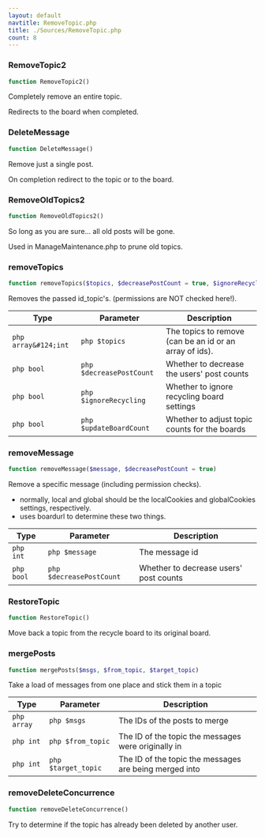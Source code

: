 ```yaml
---
layout: default
navtitle: RemoveTopic.php
title: ./Sources/RemoveTopic.php
count: 8
---
```


### RemoveTopic2

```php
function RemoveTopic2()
```
Completely remove an entire topic.

Redirects to the board when completed.

### DeleteMessage

```php
function DeleteMessage()
```
Remove just a single post.

On completion redirect to the topic or to the board.

### RemoveOldTopics2

```php
function RemoveOldTopics2()
```
So long as you are sure... all old posts will be gone.

Used in ManageMaintenance.php to prune old topics.

### removeTopics

```php
function removeTopics($topics, $decreasePostCount = true, $ignoreRecycling = false, $updateBoardCount = true)
```
Removes the passed id_topic's. (permissions are NOT checked here!).



Type|Parameter|Description
---|---|---
`php array&#124;int`|`php $topics`|The topics to remove (can be an id or an array of ids).
`php bool`|`php $decreasePostCount`|Whether to decrease the users' post counts
`php bool`|`php $ignoreRecycling`|Whether to ignore recycling board settings
`php bool`|`php $updateBoardCount`|Whether to adjust topic counts for the boards

### removeMessage

```php
function removeMessage($message, $decreasePostCount = true)
```
Remove a specific message (including permission checks).

- normally, local and global should be the localCookies and globalCookies settings, respectively.
- uses boardurl to determine these two things.

Type|Parameter|Description
---|---|---
`php int`|`php $message`|The message id
`php bool`|`php $decreasePostCount`|Whether to decrease users' post counts

### RestoreTopic

```php
function RestoreTopic()
```
Move back a topic from the recycle board to its original board.



### mergePosts

```php
function mergePosts($msgs, $from_topic, $target_topic)
```
Take a load of messages from one place and stick them in a topic



Type|Parameter|Description
---|---|---
`php array`|`php $msgs`|The IDs of the posts to merge
`php int`|`php $from_topic`|The ID of the topic the messages were originally in
`php int`|`php $target_topic`|The ID of the topic the messages are being merged into

### removeDeleteConcurrence

```php
function removeDeleteConcurrence()
```
Try to determine if the topic has already been deleted by another user.



